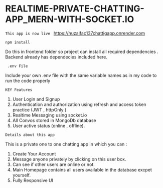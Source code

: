 # REALTIME-PRIVATE-CHATTING-APP_MERN-WITH-SOCKET.IO


`This app is now live `
https://huzaifac137chattigapp.onrender.com

`npm install`

Do this in frontend folder so project can install all required dependencies . Backend already has dependecies included here.


` .env File`

Include your own .env file with the same variable names as in my code to run the code properly

`KEY Features`
 1) User Login and Signup
 2) Authentication and authorization using refresh and access token practice (JWT , httpOnly )
 3) Realtime Messaging using socket.io
 4) All Convos stored in MongoDb database
 5) User active status (online , offline).

`Details about this app` 

This is a private one to one chatting app in which you can :

1) Create Your Account
2) Message anyone privately by clicking on this user box.
3) Can see if other users are online or not.
3) Main Homepage contains all users available in the database excpet yourself.
4) Fully Responsive UI

